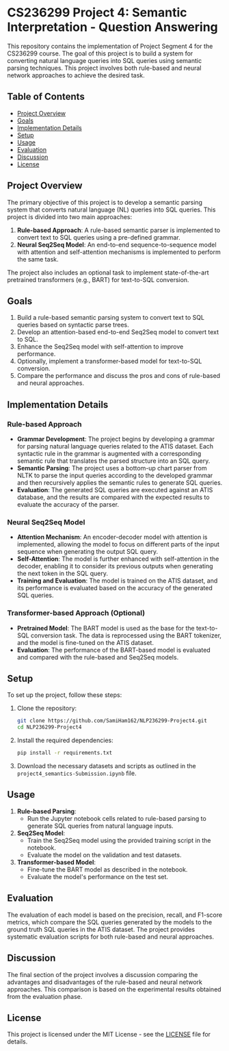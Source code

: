 # CS236299 Project 4: Semantic Interpretation - Question Answering

This repository contains the implementation of Project Segment 4 for the CS236299 course. The goal of this project is to build a system for converting natural language queries into SQL queries using semantic parsing techniques. This project involves both rule-based and neural network approaches to achieve the desired task.

## Table of Contents

- [Project Overview](#project-overview)
- [Goals](#goals)
- [Implementation Details](#implementation-details)
- [Setup](#setup)
- [Usage](#usage)
- [Evaluation](#evaluation)
- [Discussion](#discussion)
- [License](#license)

## Project Overview

The primary objective of this project is to develop a semantic parsing system that converts natural language (NL) queries into SQL queries. This project is divided into two main approaches:

1. **Rule-based Approach**: A rule-based semantic parser is implemented to convert text to SQL queries using a pre-defined grammar.
2. **Neural Seq2Seq Model**: An end-to-end sequence-to-sequence model with attention and self-attention mechanisms is implemented to perform the same task.

The project also includes an optional task to implement state-of-the-art pretrained transformers (e.g., BART) for text-to-SQL conversion.

## Goals

1. Build a rule-based semantic parsing system to convert text to SQL queries based on syntactic parse trees.
2. Develop an attention-based end-to-end Seq2Seq model to convert text to SQL.
3. Enhance the Seq2Seq model with self-attention to improve performance.
4. Optionally, implement a transformer-based model for text-to-SQL conversion.
5. Compare the performance and discuss the pros and cons of rule-based and neural approaches.

## Implementation Details

### Rule-based Approach

- **Grammar Development**: The project begins by developing a grammar for parsing natural language queries related to the ATIS dataset. Each syntactic rule in the grammar is augmented with a corresponding semantic rule that translates the parsed structure into an SQL query.
- **Semantic Parsing**: The project uses a bottom-up chart parser from NLTK to parse the input queries according to the developed grammar and then recursively applies the semantic rules to generate SQL queries.
- **Evaluation**: The generated SQL queries are executed against an ATIS database, and the results are compared with the expected results to evaluate the accuracy of the parser.

### Neural Seq2Seq Model

- **Attention Mechanism**: An encoder-decoder model with attention is implemented, allowing the model to focus on different parts of the input sequence when generating the output SQL query.
- **Self-Attention**: The model is further enhanced with self-attention in the decoder, enabling it to consider its previous outputs when generating the next token in the SQL query.
- **Training and Evaluation**: The model is trained on the ATIS dataset, and its performance is evaluated based on the accuracy of the generated SQL queries.

### Transformer-based Approach (Optional)

- **Pretrained Model**: The BART model is used as the base for the text-to-SQL conversion task. The data is reprocessed using the BART tokenizer, and the model is fine-tuned on the ATIS dataset.
- **Evaluation**: The performance of the BART-based model is evaluated and compared with the rule-based and Seq2Seq models.

## Setup

To set up the project, follow these steps:

1. Clone the repository:
   ```bash
   git clone https://github.com/SamiHam162/NLP236299-Project4.git
   cd NLP236299-Project4
2. Install the required dependencies:
   ```bash
   pip install -r requirements.txt
3. Download the necessary datasets and scripts as outlined in the `project4_semantics-Submission.ipynb` file.

## Usage

1. **Rule-based Parsing**:
   - Run the Jupyter notebook cells related to rule-based parsing to generate SQL queries from natural language inputs.
2. **Seq2Seq Model**:
   - Train the Seq2Seq model using the provided training script in the notebook.
   - Evaluate the model on the validation and test datasets.
3. **Transformer-based Model**:
   - Fine-tune the BART model as described in the notebook.
   - Evaluate the model's performance on the test set.

## Evaluation

The evaluation of each model is based on the precision, recall, and F1-score metrics, which compare the SQL queries generated by the models to the ground truth SQL queries in the ATIS dataset. The project provides systematic evaluation scripts for both rule-based and neural approaches.

## Discussion

The final section of the project involves a discussion comparing the advantages and disadvantages of the rule-based and neural network approaches. This comparison is based on the experimental results obtained from the evaluation phase.

## License

This project is licensed under the MIT License - see the [LICENSE](LICENSE) file for details.
